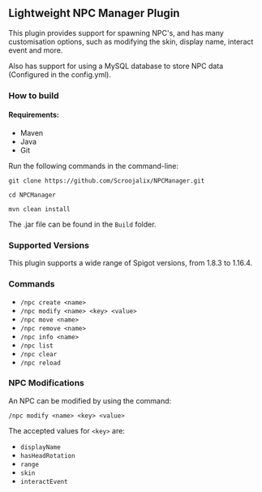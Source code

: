 ## Lightweight NPC Manager Plugin

This plugin provides support for spawning NPC's, and has many customisation options, such as modifying the skin, display name, interact event and more. 

Also has support for using a MySQL database to store NPC data (Configured in the config.yml).

### How to build

#### Requirements:

 * Maven
 * Java
 * Git

Run the following commands in the command-line:

```
git clone https://github.com/Scroojalix/NPCManager.git

cd NPCManager

mvn clean install
```

The .jar file can be found in the `Build` folder.

### Supported Versions

This plugin supports a wide range of Spigot versions, from 1.8.3 to 1.16.4.

### Commands

 * `/npc create <name>`
 * `/npc modify <name> <key> <value>`
 * `/npc move <name>`
 * `/npc remove <name>`
 * `/npc info <name>`
 * `/npc list`
 * `/npc clear`
 * `/npc reload`

### NPC Modifications
An NPC can be modified by using the command:

`/npc modify <name> <key> <value>`

The accepted values for `<key>` are:

* `displayName`
* `hasHeadRotation`
* `range`
* `skin`
* `interactEvent`

